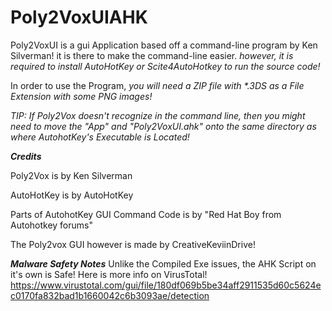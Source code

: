 # Poly2VoxUIAHK
Poly2VoxUI is a gui Application based off a command-line program by Ken Silverman! it is there to make the command-line easier. _however, it is required to install AutoHotKey or Scite4AutoHotkey to run the source code!_

In order to use the Program, _you will need a ZIP file with *.3DS as a File Extension with some PNG images!_

_TIP: If Poly2Vox doesn't recognize in the command line, then you might need to move the "App" and "Poly2VoxUI.ahk" onto the same directory as where AutohotKey's Executable is Located!_

___Credits___

Poly2Vox is by Ken Silverman

AutoHotKey is by AutoHotKey

Parts of AutohotKey GUI Command Code is by "Red Hat Boy from Autohotkey forums"

The Poly2vox GUI however is made by CreativeKeviinDrive!


___Malware Safety Notes___
Unlike the Compiled Exe issues, the AHK Script on it's own is Safe! Here is more info on VirusTotal!
https://www.virustotal.com/gui/file/180df069b5be34aff2911535d60c5624ec0170fa832bad1b1660042c6b3093ae/detection
